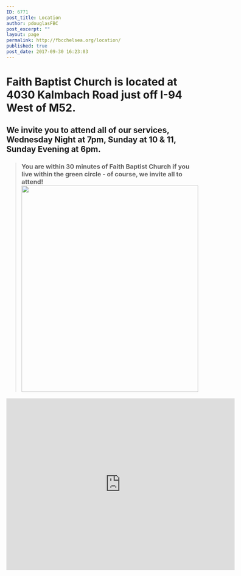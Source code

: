 ```yaml
---
ID: 6771
post_title: Location
author: pdouglasFBC
post_excerpt: ""
layout: page
permalink: http://fbcchelsea.org/location/
published: true
post_date: 2017-09-30 16:23:03
---
```

<h1>Faith Baptist Church is located at 4030 Kalmbach Road just off I-94 West of M52.</h1><h2>We invite you to attend all of our services, Wednesday Night at 7pm, Sunday at 10 &amp; 11, Sunday Evening at 6pm.</h2><blockquote><h3>You are within 30 minutes of Faith Baptist Church if you live within the green circle - of course, we invite all to attend! <a href="https://goo.gl/maps/xLybRcJu3gy"><img class="aligncenter size-large wp-image-6772" src="http://fbcchelsea.org/wp-content/uploads/2017/09/30-minute-radius-of-faith-baptist-church-1024x615.png" alt="" width="100%" height="541" style="border-radius:none;box-shadow:none;" /></a></h3></blockquote><iframe style="border: 0;" src="https://www.google.com/maps/embed?pb=!1m18!1m12!1m3!1d13251.155876159826!2d-84.10228226990778!3d42.292189473180755!2m3!1f0!2f0!3f0!3m2!1i1024!2i768!4f13.1!3m3!1m2!1s0x0%3A0xc676caa349bee04b!2sFaith+Baptist+Church!5e0!3m2!1sen!2sus!4v1506802907171" width="600" height="450" frameborder="0" allowfullscreen="allowfullscreen"></iframe>